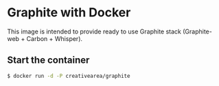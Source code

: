 # Graphite with Docker

This image is intended to provide ready to use Graphite stack (Graphite-web + Carbon + Whisper).

## Start the container

```bash
$ docker run -d -P creativearea/graphite
```
